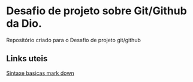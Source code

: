 # Desafio de projeto  sobre Git/Github da Dio.
Repositório criado para o Desafio de projeto git/github
## Links uteis
[Sintaxe basicas mark down](https://www.markdownguide.org/getting-started)
